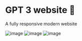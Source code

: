# GPT 3 website :tada:
A fully responsive modern website

![image](https://user-images.githubusercontent.com/66830887/222144702-fab3fbcf-113c-4aa4-b571-8f679c3778dd.png)
![image](https://user-images.githubusercontent.com/66830887/222145034-a513cfc4-9511-4295-be01-0453a1ffc802.png)
![image](https://user-images.githubusercontent.com/66830887/222145160-d33d0c7c-ccca-4baf-8ef6-dae594307ca1.png)



